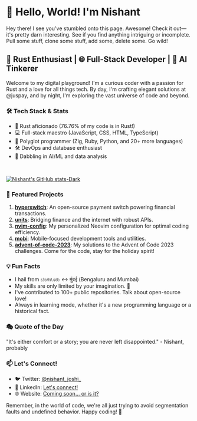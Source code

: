 # 👋 Hello, World! I'm Nishant

Hey there! I see you've stumbled onto this page. Awesome! Check it out—it's pretty darn interesting. See if you find anything intriguing or incomplete. Pull some stuff, clone some stuff, add some, delete some. Go wild!

## 🚀 Rust Enthusiast | 🌐 Full-Stack Developer | 🧠 AI Tinkerer

Welcome to my digital playground! I'm a curious coder with a passion for Rust and a love for all things tech. By day, I'm crafting elegant solutions at @juspay, and by night, I'm exploring the vast universe of code and beyond.

### 🛠 Tech Stack & Stats

- 🦀 Rust aficionado (76.76% of my code is in Rust!)
- 💻  Full-stack maestro (JavaScript, CSS, HTML, TypeScript)
- 🧪 Polyglot programmer (Zig, Ruby, Python, and 20+ more languages)
- 🛠 DevOps and database enthusiast
- 🧠 Dabbling in AI/ML and data analysis


<br>

[![Nishant's GitHub stats-Dark](https://github-readme-stats.vercel.app/api?username=NishantJoshi00&rank_icon=github&theme=dark#gh-dark-mode-only)](https://github.com/NishantJoshi00)


### 🌟 Featured Projects

1. **[hyperswitch](https://github.com/juspay/hyperswitch)**: An open-source payment switch powering financial transactions.
2. **[units](https://github.com/NishantJoshi00/units)**: Bridging finance and the internet with robust APIs.
3. **[nvim-config](https://github.com/NishantJoshi00/nvim-config)**: My personalized Neovim configuration for optimal coding efficiency.
4. **[mobi](https://github.com/NishantJoshi00/mobi)**: Mobile-focused development tools and utilities.
5. **[advent-of-code-2023](https://github.com/NishantJoshi00/advent-of-code-2023)**: My solutions to the Advent of Code 2023 challenges. Come for the code, stay for the holiday spirit!

### 💡 Fun Facts

- I hail from ಬೆಂಗಳೂರು <-> मुंबई (Bengaluru and Mumbai)
- My skills are only limited by your imagination. 🚀
- I've contributed to 100+ public repositories. Talk about open-source love!
- Always in learning mode, whether it's a new programming language or a historical fact.

### 🎭 Quote of the Day

"It's either comfort or a story; you are never left disappointed." - Nishant, probably

### 📫 Let's Connect!

- 🐦 Twitter: [@nishant_joshi_](https://x.com/nishantjosh)
- 💼 LinkedIn: [Let's connect!](https://www.linkedin.com/in/nishantjosh)
- 🌐 Website: [Coming soon... or is it?](https://nishantjoshi00.github.io/)

Remember, in the world of code, we're all just trying to avoid segmentation faults and undefined behavior. Happy coding! 🎉
